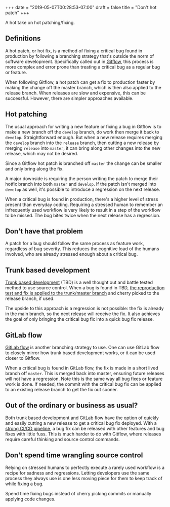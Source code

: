 +++
date = "2019-05-07T00:28:53-07:00"
draft = false
title = "Don't hot patch"
+++

A hot take on hot patching/fixing.

<!--more-->

## Definitions

A hot patch, or hot fix, is a method of fixing a critical bug found in production by following a branching strategy that's outside the norm of software development. Specifically called out in [Gitflow](https://nvie.com/posts/a-successful-git-branching-model/), this process is more complex and error prone than treating a critical bug as a regular bug or feature.

When following Gitflow, a hot patch can get a fix to production faster by making the change off the master branch, which is then also applied to the release branch. When releases are slow and expensive, this can be successful. However, there are simpler approaches available.

## Hot patching

The usual approach for writing a new feature or fixing a bug in Gitflow is to make a new branch off the `develop` branch, do work then merge it back to `develop`. Straightforward enough. But when a new release requires merging the `develop` branch into the `release` branch, then cutting a new release by merging `release` into `master`, it can bring along other changes into the new release, which may not be desired.

Since a Gitflow hot patch is branched off `master` the change can be smaller and only bring along the fix.

A major downside is requiring the person writing the patch to merge their hotfix branch into both `master` and `develop`. If the patch isn't merged into `develop` as well, it's possible to introduce a regression on the next release.

When a critical bug is found in production, there's a higher level of stress present than everyday coding. Requiring a stressed human to remember an infrequently used workflow is very likely to result in a step of the workflow to be missed. The bug bites twice when the next release has a regression.

## Don't have that problem

A patch for a bug should follow the same process as feature work, regardless of bug severity. This reduces the cognitive load of the humans involved, who are already stressed enough about a critical bug.

## Trunk based development

[Trunk based development](https://trunkbaseddevelopment.com/) (TBD) is a well thought out and battle tested method to use source control. When a bug is found in TBD, [the reproduction test and fix is applied to the trunk/master branch](https://trunkbaseddevelopment.com/branch-for-release/) and cherry picked to the release branch, if used.

The upside to this approach is a regression is not possible: the fix is already in the main branch, so the next release will receive the fix. It also achieves the goal of only bringing the critical bug fix into a quick bug fix release.

## GitLab flow

[GitLab flow](https://docs.gitlab.com/ee/workflow/gitlab_flow.html) is another branching strategy to use. One can use GitLab flow to closely mirror how trunk based development works, or it can be used closer to Gitflow.

When a critical bug is found in GitLab flow, the fix is made in a short lived branch off `master`. This is merged back into master, ensuring future releases will not have a regression. Note this is the same way all bug fixes or feature work is done. If needed, the commit with the critical bug fix can be applied to an existing release branch to get the fix out sooner.

## Out of the ordinary or business as usual?

Both trunk based development and GitLab flow have the option of quickly and easily cutting a new release to get a critical bug fix deployed. With a [strong CI/CD pipeline](https://matthewkmayer.github.io/blag/public/post/ci-cd-pipeline/), a bug fix can be released with other features and bug fixes with little fuss. This is much harder to do with Gitflow, where releases require careful thinking and source control commands.

## Don't spend time wrangling source control

Relying on stressed humans to perfectly execute a rarely used workflow is a recipe for sadness and regressions. Letting developers use the same process they always use is one less moving piece for them to keep track of while fixing a bug.

Spend time fixing bugs instead of cherry picking commits or manually applying code changes.
